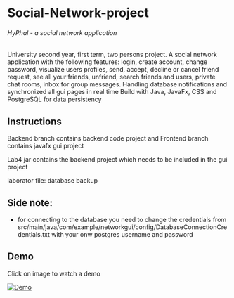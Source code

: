 # Social-Network-project
###### HyPhal - a social network application

University second year, first term, two persons project. A social network application with the following features: login, create account, change password, visualize users profiles, send, accept, decline or cancel friend request, see all your friends, unfriend, search friends and users, private chat rooms, inbox for group messages.
Handling database notifications and synchronized all gui pages in real time 
Build with Java, JavaFx, CSS and PostgreSQL for data persistency



## Instructions

Backend branch contains backend code project and Frontend branch contains javafx gui project

Lab4 jar contains the backend project which needs to be included in the gui project

laborator file: database backup 


## Side note: 

- for connecting to the database you need to change the credentials from 
src/main/java/com/example/networkgui/config/DatabaseConnectionCredentials.txt
with your onw postgres username and password

## Demo
Click on image to watch a demo

[![Demo](https://img.youtube.com/vi/878HlI0UtHY/0.jpg)](https://youtu.be/878HlI0UtHY)







